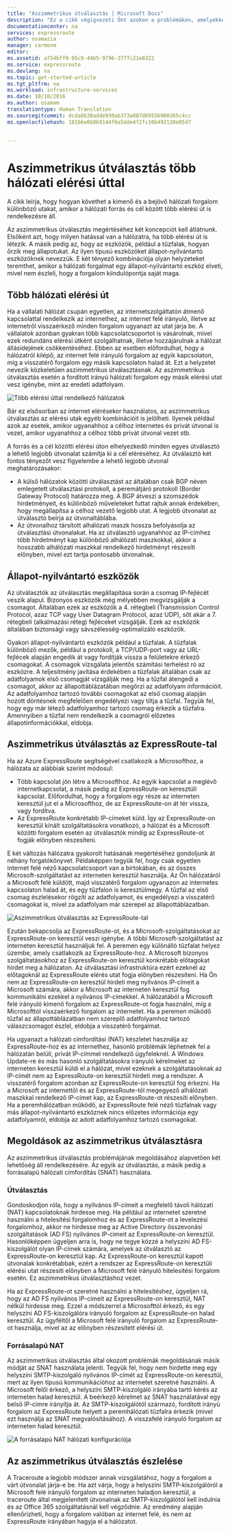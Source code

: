 ```yaml
---
title: "Aszimmetrikus útválasztás | Microsoft Docs"
description: "Ez a cikk végigvezeti Önt azokon a problémákon, amelyekkel az ügyfeleknek szembe kell nézniük, amikor aszimmetrikus útválasztást állítanak be olyan hálózatokon, amelyek több kapcsolattal is rendelkeznek a célhoz."
documentationcenter: na
services: expressroute
author: osamazia
manager: carmonm
editor: 
ms.assetid: a754bff9-95c9-44b5-9796-377fc21e8322
ms.service: expressroute
ms.devlang: na
ms.topic: get-started-article
ms.tgt_pltfrm: na
ms.workload: infrastructure-services
ms.date: 10/10/2016
ms.author: osamam
translationtype: Human Translation
ms.sourcegitcommit: dcda8b30adde930ab373a087d6955b900365c4cc
ms.openlocfilehash: 10166e6b8b9144f0a5dde4f2fc10b492120e85d7


---
```

# <a name="asymmetric-routing-with-multiple-network-paths"></a>Aszimmetrikus útválasztás több hálózati elérési úttal
A cikk leírja, hogy hogyan követhet a kimenő és a bejövő hálózati forgalom különböző utakat, amikor a hálózati forrás és cél között több elérési út is rendelkezésre áll.

Az aszimmetrikus útválasztás megértéséhez két koncepciót kell átlátnunk. Elsőként azt, hogy milyen hatással van a hálózatra, ha több elérési út is létezik. A másik pedig az, hogy az eszközök, például a tűzfalak, hogyan őrzik meg állapotukat. Az ilyen típusú eszközöket állapot-nyilvántartó eszközöknek nevezzük. E két tényező kombinációja olyan helyzeteket teremthet, amikor a hálózati forgalmat egy állapot-nyilvántartó eszköz elveti, mivel nem észleli, hogy a forgalom kiindulópontja saját maga.

## <a name="multiple-network-paths"></a>Több hálózati elérési út
Ha a vállalati hálózat csupán egyetlen, az internetszolgáltatón átmenő kapcsolattal rendelkezik az internethez, az internet felé irányuló, illetve az internetről visszaérkező minden forgalom ugyanazt az utat járja be. A vállalatok azonban gyakran több kapcsolatcsoportot is vásárolnak, mivel ezek redundáns elérési útként szolgálhatnak, illetve hozzájárulnak a hálózat állásidejének csökkentéséhez. Ebben az esetben előfordulhat, hogy a hálózatról kilépő, az internet felé irányuló forgalom az egyik kapcsolaton, míg a visszatérő forgalom egy másik kapcsolaton halad át. Ezt a helyzetet nevezik közkeletűen aszimmetrikus útválasztásnak. Az aszimmetrikus útválasztás esetén a fordított irányú hálózati forgalom egy másik elérési utat vesz igénybe, mint az eredeti adatfolyam.

![Több elérési úttal rendelkező hálózatok](./media/expressroute-asymmetric-routing/AsymmetricRouting3.png)

Bár ez elsősorban az internet elérésekor használatos, az aszimmetrikus útválasztás az elérési utak egyéb kombinációit is jelölheti. Ilyenek például azok az esetek, amikor ugyanahhoz a célhoz internetes és privát útvonal is vezet, amikor ugyanahhoz a célhoz több privát útvonal vezet stb.

A forrás és a cél közötti elérési úton elhelyezkedő minden egyes útválasztó a lehető legjobb útvonalat számítja ki a cél eléréséhez. Az útválasztó két fontos tényezőt vesz figyelembe a lehető legjobb útvonal meghatározásakor:

* A külső hálózatok közötti útválasztást az általában csak BGP néven emlegetett útválasztási protokoll, a peremátjáró protokoll (Border Gateway Protocol) határozza meg. A BGP átveszi a szomszédok hirdetményeit, és különböző műveleteket futtat rajtuk annak érdekében, hogy megállapítsa a célhoz vezető legjobb utat. A legjobb útvonalat az útválasztó beírja az útvonaltáblába.
* Az útvonalhoz társított alhálózati maszk hossza befolyásolja az útválasztási útvonalakat. Ha az útválasztó ugyanahhoz az IP-címhez több hirdetményt kap különböző alhálózati maszkokkal, akkor a hosszabb alhálózati maszkkal rendelkező hirdetményt részesíti előnyben, mivel ezt tartja pontosabb útvonalnak.

## <a name="stateful-devices"></a>Állapot-nyilvántartó eszközök
Az útválasztók az útválasztás megállapítása során a csomag IP-fejlécét veszik alapul. Bizonyos eszközök még mélyebben megvizsgálják a csomagot. Általában ezek az eszközök a 4. rétegbeli (Transmission Control Protocol, azaz TCP vagy User Datagram Protocol, azaz UDP), sőt akár a 7. rétegbeli (alkalmazási réteg) fejléceket vizsgálják. Ezek az eszközök általában biztonsági vagy sávszélesség-optimalizáló eszközök. 

Gyakori állapot-nyilvántartó eszközök például a tűzfalak. A tűzfalak különböző mezők, például a protokoll, a TCP/UDP-port vagy az URL-fejlécek alapján engedik át vagy fordítják vissza a felületekre érkező csomagokat. A csomagok vizsgálata jelentős számítási terhelést ró az eszközre. A teljesítmény javítása érdekében a tűzfalak általában csak az adatfolyamok első csomagját vizsgálják meg. Ha a tűzfal átengedi a csomagot, akkor az állapottáblázatában megőrzi az adatfolyam információit. Az adatfolyamhoz tartozó további csomagokat az első csomag alapján hozott döntésnek megfelelően engedélyezi vagy tiltja a tűzfal. Tegyük fel, hogy egy már létező adatfolyamhoz tartozó csomag érkezik a tűzfalra. Amennyiben a tűzfal nem rendelkezik a csomagról előzetes állapotinformációkkal, eldobja.

## <a name="asymmetric-routing-with-expressroute"></a>Aszimmetrikus útválasztás az ExpressRoute-tal
Ha az Azure ExpressRoute segítségével csatlakozik a Microsofthoz, a hálózata az alábbiak szerint módosul:

* Több kapcsolat jön létre a Microsofthoz. Az egyik kapcsolat a meglévő internetkapcsolat, a másik pedig az ExpressRoute-on keresztüli kapcsolat. Előfordulhat, hogy a forgalom egy része az interneten keresztül jut el a Microsofthoz, de az ExpressRoute-on át tér vissza, vagy fordítva.
* Az ExpressRoute konkrétabb IP-címeket küld. Így az ExpressRoute-on keresztül kínált szolgáltatásokra vonatkozó, a hálózat és a Microsoft közötti forgalom esetén az útválasztók mindig az ExpressRoute-ot fogják előnyben részesíteni.

E két változás hálózatra gyakorolt hatásának megértéséhez gondoljunk át néhány forgatókönyvet. Példaképpen tegyük fel, hogy csak egyetlen internet felé néző kapcsolatcsoport van a birtokában, és az összes Microsoft-szolgáltatást az interneten keresztül használja. Az Ön hálózatáról a Microsoft felé küldött, majd visszatérő forgalom ugyanazon az internetes kapcsolaton halad át, és egy tűzfalon is keresztülmegy. A tűzfal az első csomag észlelésekor rögzíti az adatfolyamot, és engedélyezi a visszatérő csomagokat is, mivel za adatfolyam már szerepel az állapottáblázatban.

![Aszimmetrikus útválasztás az ExpressRoute-tal](./media/expressroute-asymmetric-routing/AsymmetricRouting1.png)

Ezután bekapcsolja az ExpressRoute-ot, és a Microsoft-szolgáltatásokat az ExpressRoute-on keresztül veszi igénybe. A többi Microsoft-szolgáltatást az interneten keresztül használjuk fel. A peremen egy különálló tűzfalat helyez üzembe, amely csatlakozik az ExpressRoute-hoz. A Microsoft bizonyos szolgáltatásokhoz az ExpressRoute-on keresztül konkrétabb előtagokat hirdet meg a hálózaton. Az útválasztási infrastruktúra ezért ezeknél az előtagoknál az ExpressRoute elérés utat fogja előnyben részesíteni. Ha Ön nem az ExpressRoute-on keresztül hirdeti meg nyilvános IP-címeit a Microsoft számára, akkor a Microsoft az interneten keresztül fog kommunikálni ezekkel a nyilvános IP-címekkel. A hálózatából a Microsoft felé irányuló kimenő forgalom az ExpressRoute-ot fogja használni, míg a Microsofttól visszaérkező forgalom az internetet. Ha a peremen működő tűzfal az állapottáblázatban nem szereplő adatfolyamhoz tartozó válaszcsomagot észlel, eldobja a visszatérő forgalmat.

Ha ugyanazt a hálózati címfordítási (NAT) készletet használja az ExpressRoute-hoz és az internethez, hasonló problémák léphetnek fel a hálózatán belüli, privát IP-címmel rendelkező ügyfeleknél. A Windows Update-re és más hasonló szolgáltatásokra irányuló kérelmeket az interneten keresztül küldi el a hálózat, mivel ezeknek a szolgáltatásoknak az IP-címét nem az ExpressRoute-on keresztül hirdeti meg a rendszer. A visszatérő forgalom azonban az ExpressRoute-on keresztül fog érkezni. Ha a Microsoft az internettől és az ExpressRoute-tól megegyező alhálózati maszkkal rendelkező IP-címet kap, az ExpressRoute-ot részesíti előnyben. Ha a peremhálózatban működő, az ExpressRoute felé néző tűzfalnak vagy más állapot-nyilvántartó eszköznek nincs előzetes információja egy adatfolyamról, eldobja az adott adatfolyamhoz tartozó csomagokat.

## <a name="asymmetric-routing-solutions"></a>Megoldások az aszimmetrikus útválasztásra
Az aszimmetrikus útválasztás problémájának megoldásához alapvetően két lehetőség áll rendelkezésére. Az egyik az útválasztás, a másik pedig a forrásalapú hálózati címfordítás (SNAT) használata.

### <a name="routing"></a>Útválasztás
Gondoskodjon róla, hogy a nyilvános IP-címeit a megfelelő távoli hálózati (NAT) kapcsolatoknak hirdesse meg. Ha például az internetet szeretné használni a hitelesítési forgalomhoz és az ExpressRoute-ot a levelezési forgalomhoz, akkor ne hirdesse meg az Active Directory összevonási szolgáltatások (AD FS) nyilvános IP-címeit az ExpressRoute-on keresztül. Hasonlóképpen ügyeljen arra is, hogy ne tegye közzé a helyszíni AD FS-kiszolgálót olyan IP-címek számára, amelyek az útválasztó az ExpressRoute-on keresztül kap. Az ExpressRoute-on keresztül kapott útvonalak konkrétabbak, ezért a rendszer az ExpressRoute-on keresztüli elérési utat részesíti előnyben a Microsoft felé irányuló hitelesítési forgalom esetén. Ez aszimmetrikus útválasztáshoz vezet.

Ha az ExpressRoute-ot szeretné használni a hitelesítéshez, ügyeljen rá, hogy az AD FS nyilvános IP-címeit az ExpressRoute-on keresztül, NAT nélkül hirdesse meg. Ezzel a módszerrel a Microsofttól érkező, és egy helyszíni AD FS-kiszolgálóra irányuló forgalom az ExpressRoute-on halad keresztül. Az ügyféltől a Microsoft felé irányuló forgalom az ExpressRoute-ot használja, mivel az az előnyben részesített elérési út.

### <a name="source-based-nat"></a>Forrásalapú NAT
Az aszimmetrikus útválasztás által okozott problémák megoldásának másik módját az SNAT használata jelenti. Tegyük fel, hogy nem hirdette meg egy helyszíni SMTP-kiszolgáló nyilvános IP-címét az ExpressRoute-on keresztül, mert az ilyen típusú kommunikációhoz az internetet szeretné használni. A Microsoft felől érkező, a helyszíni SMTP-kiszolgáló irányába tartó kérés az interneten halad keresztül. A beérkező kérelmet az SNAT használatával egy belső IP-címre irányítja át. Az SMTP-kiszolgálótól származó, fordított irányú forgalom az ExpressRoute helyett a peremhálózati tűzfalra érkezik (mivel ezt használja az SNAT megvalósításához). A visszafelé irányuló forgalom az interneten halad keresztül.

![A forrásalapú NAT hálózati konfigurációja](./media/expressroute-asymmetric-routing/AsymmetricRouting2.png)

## <a name="asymmetric-routing-detection"></a>Az aszimmetrikus útválasztás észlelése
A Traceroute a legjobb módszer annak vizsgálatához, hogy a forgalom a várt útvonalat járja-e be. Ha azt várja, hogy a helyszíni SMTP-kiszolgálóról a Microsoft felé irányuló forgalom az interneten haladjon keresztül, a traceroute által megjelenített útvonalnak az SMTP-kiszolgálótól kell indulnia és az Office 365 szolgáltatásnál kell végződnie. Az eredmény alapján ellenőrizheti, hogy a forgalom valóban az internet felé, és nem az ExpressRoute irányában hagyja el a hálózatot.




<!--HONumber=Dec16_HO1-->


